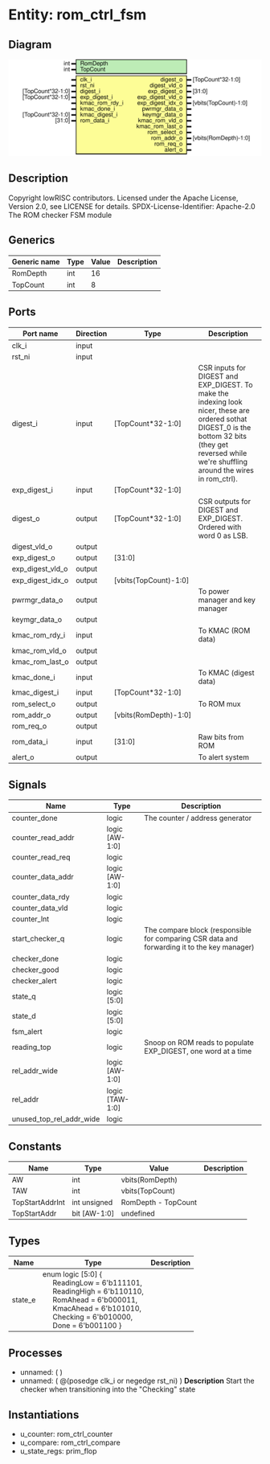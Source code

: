 # Entity: rom_ctrl_fsm

## Diagram

![Diagram](rom_ctrl_fsm.svg "Diagram")
## Description

Copyright lowRISC contributors.
 Licensed under the Apache License, Version 2.0, see LICENSE for details.
 SPDX-License-Identifier: Apache-2.0
 The ROM checker FSM module
 
## Generics

| Generic name | Type | Value | Description |
| ------------ | ---- | ----- | ----------- |
| RomDepth     | int  | 16    |             |
| TopCount     | int  | 8     |             |
## Ports

| Port name        | Direction | Type                  | Description                                                                                                                                                                                             |
| ---------------- | --------- | --------------------- | ------------------------------------------------------------------------------------------------------------------------------------------------------------------------------------------------------- |
| clk_i            | input     |                       |                                                                                                                                                                                                         |
| rst_ni           | input     |                       |                                                                                                                                                                                                         |
| digest_i         | input     | [TopCount*32-1:0]     | CSR inputs for DIGEST and EXP_DIGEST. To make the indexing look nicer, these are ordered sothat DIGEST_0 is the bottom 32 bits (they get reversed while we're shuffling around the wires in rom_ctrl).  |
| exp_digest_i     | input     | [TopCount*32-1:0]     |                                                                                                                                                                                                         |
| digest_o         | output    | [TopCount*32-1:0]     | CSR outputs for DIGEST and EXP_DIGEST. Ordered with word 0 as LSB.                                                                                                                                      |
| digest_vld_o     | output    |                       |                                                                                                                                                                                                         |
| exp_digest_o     | output    | [31:0]                |                                                                                                                                                                                                         |
| exp_digest_vld_o | output    |                       |                                                                                                                                                                                                         |
| exp_digest_idx_o | output    | [vbits(TopCount)-1:0] |                                                                                                                                                                                                         |
| pwrmgr_data_o    | output    |                       | To power manager and key manager                                                                                                                                                                        |
| keymgr_data_o    | output    |                       |                                                                                                                                                                                                         |
| kmac_rom_rdy_i   | input     |                       | To KMAC (ROM data)                                                                                                                                                                                      |
| kmac_rom_vld_o   | output    |                       |                                                                                                                                                                                                         |
| kmac_rom_last_o  | output    |                       |                                                                                                                                                                                                         |
| kmac_done_i      | input     |                       | To KMAC (digest data)                                                                                                                                                                                   |
| kmac_digest_i    | input     | [TopCount*32-1:0]     |                                                                                                                                                                                                         |
| rom_select_o     | output    |                       | To ROM mux                                                                                                                                                                                              |
| rom_addr_o       | output    | [vbits(RomDepth)-1:0] |                                                                                                                                                                                                         |
| rom_req_o        | output    |                       |                                                                                                                                                                                                         |
| rom_data_i       | input     | [31:0]                | Raw bits from ROM                                                                                                                                                                                       |
| alert_o          | output    |                       | To alert system                                                                                                                                                                                         |
## Signals

| Name                     | Type            | Description                                                                                  |
| ------------------------ | --------------- | -------------------------------------------------------------------------------------------- |
| counter_done             | logic           | The counter / address generator                                                              |
| counter_read_addr        | logic [AW-1:0]  |                                                                                              |
| counter_read_req         | logic           |                                                                                              |
| counter_data_addr        | logic [AW-1:0]  |                                                                                              |
| counter_data_rdy         | logic           |                                                                                              |
| counter_data_vld         | logic           |                                                                                              |
| counter_lnt              | logic           |                                                                                              |
| start_checker_q          | logic           | The compare block (responsible for comparing CSR data and forwarding it to the key manager)  |
| checker_done             | logic           |                                                                                              |
| checker_good             | logic           |                                                                                              |
| checker_alert            | logic           |                                                                                              |
| state_q                  | logic [5:0]     |                                                                                              |
| state_d                  | logic [5:0]     |                                                                                              |
| fsm_alert                | logic           |                                                                                              |
| reading_top              | logic           | Snoop on ROM reads to populate EXP_DIGEST, one word at a time                                |
| rel_addr_wide            | logic [AW-1:0]  |                                                                                              |
| rel_addr                 | logic [TAW-1:0] |                                                                                              |
| unused_top_rel_addr_wide | logic           |                                                                                              |
## Constants

| Name            | Type         | Value               | Description |
| --------------- | ------------ | ------------------- | ----------- |
| AW              | int          | vbits(RomDepth)     |             |
| TAW             | int          | vbits(TopCount)     |             |
| TopStartAddrInt | int unsigned | RomDepth - TopCount |             |
| TopStartAddr    | bit [AW-1:0] | undefined           |             |
## Types

| Name    | Type                                                                                                                                                                                                                                                                                                                                                                                                                        | Description |
| ------- | --------------------------------------------------------------------------------------------------------------------------------------------------------------------------------------------------------------------------------------------------------------------------------------------------------------------------------------------------------------------------------------------------------------------------- | ----------- |
| state_e | enum logic [5:0] {<br><span style="padding-left:20px">     ReadingLow  = 6'b111101,<br><span style="padding-left:20px">     ReadingHigh = 6'b110110,<br><span style="padding-left:20px">     RomAhead    = 6'b000011,<br><span style="padding-left:20px">     KmacAhead   = 6'b101010,<br><span style="padding-left:20px">     Checking    = 6'b010000,<br><span style="padding-left:20px">     Done        = 6'b001100   } |             |
## Processes
- unnamed: (  )
- unnamed: ( @(posedge clk_i or negedge rst_ni) )
**Description**
Start the checker when transitioning into the "Checking" state

## Instantiations

- u_counter: rom_ctrl_counter
- u_compare: rom_ctrl_compare
- u_state_regs: prim_flop
